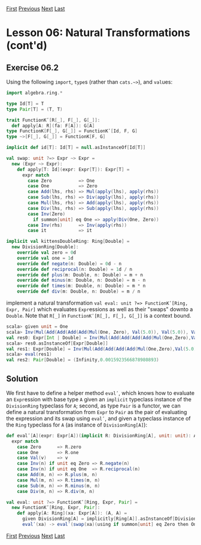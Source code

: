 [First](https://github.com/sjbiaga/kittens/blob/main/nat-2-trampoline/README.md) [Previous](https://github.com/sjbiaga/kittens/blob/main/expr-simplify/README.md) [Next](https://github.com/sjbiaga/kittens/blob/main/expr-tree/README.md) [Last](https://github.com/sjbiaga/kittens/blob/main/nat-4-list/README.md)

Lesson 06: Natural Transformations (cont'd)
===========================================

Exercise 06.2
-------------

Using the following `import`, `type`s (rather than `cats.~>`), and `val`ues:

```Scala
import algebra.ring.*

type Id[T] = T
type Pair[T] = (T, T)

trait FunctionKʹ[R[_], F[_], G[_]]:
  def apply[A: R](fa: F[A]): G[A]
type FunctionK[F[_], G[_]] = FunctionKʹ[Id, F, G]
type ~>[F[_], G[_]] = FunctionK[F, G]

implicit def id[T]: Id[T] = null.asInstanceOf[Id[T]]

val swap: unit ?=> Expr ~> Expr =
  new (Expr ~> Expr):
    def apply[T: Id](expr: Expr[T]): Expr[T] =
      expr match
        case Zero          => One
        case One           => Zero
        case Add(lhs, rhs) => Mul(apply(lhs), apply(rhs))
        case Sub(lhs, rhs) => Div(apply(lhs), apply(rhs))
        case Mul(lhs, rhs) => Add(apply(lhs), apply(rhs))
        case Div(lhs, rhs) => Sub(apply(lhs), apply(rhs))
        case Inv(Zero)
          if summon[unit] eq One => apply(Div(One, Zero))
        case Inv(rhs)      => Inv(apply(rhs))
        case it            => it

implicit val kittensDoubleRing: Ring[Double] =
  new DivisionRing[Double]:
    override val zero = 0d
    override val one = 1d
    override def negate(n: Double) = 0d - n
    override def reciprocal(n: Double) = 1d / n
    override def plus(m: Double, n: Double) = m + n
    override def minus(m: Double, n: Double) = m - n
    override def times(m: Double, n: Double) = m * n
    override def div(m: Double, n: Double) = m / n
```

implement a natural transformation `val eval: unit ?=> FunctionKʹ[Ring, Expr, Pair]` which evaluates `Expr`essions as well as
their "swaps" downto a `Double`. Note that `R[_]` in `FunctionKʹ[R[_], F[_], G[_]]` is a context bound.

```scala
scala> given unit = One
scala> Inv(Mul(Add(Add(Add(Add(Mul(One, Zero), Val(5.0)), Val(5.0)), Val(5.0)), Val(5.0)), Mul(Mul(Zero, Zero), Zero)))
val res0: Expr[Int | Double] = Inv(Mul(Add(Add(Add(Add(Mul(One,Zero),Val(5.0)),Val(5.0)),Val(5.0)),Val(5.0)),Mul(Mul(Zero,Zero),Zero)))
scala> res0.asInstanceOf[Expr[Double]]
val res1: Expr[Double] = Inv(Mul(Add(Add(Add(Add(Mul(One,Zero),Val(5.0)),Val(5.0)),Val(5.0)),Val(5.0)),Mul(Mul(Zero,Zero),Zero)))
scala> eval(res1)
val res2: Pair[Double] = (Infinity,0.0015923566878980893)
```

Solution
--------

We first have to define a helper method `evalʹ`, which knows how to evaluate an `Expr`ession with base type `A` given an
`implicit` typeclass instance of the `DivisionRing` typeclass for `A`; second, as type `Pair` is a functor, we can define a
natural transformation from `Expr` to `Pair` as the pair of evaluating the expression and its swap using `evalʹ`, and given a
typeclass instance of the `Ring` typeclass for `A` (as instance of `DivisionRing[A]`):

```Scala
def evalʹ[A](expr: Expr[A])(implicit R: DivisionRing[A], unit: unit): A =
  expr match
    case Zero      => R.zero
    case One       => R.one
    case Val(v)    => v
    case Inv(n) if unit eq Zero => R.negate(n)
    case Inv(n) if unit eq One  => R.reciprocal(n)
    case Add(m, n) => R.plus(m, n)
    case Mul(m, n) => R.times(m, n)
    case Sub(m, n) => R.minus(m, n)
    case Div(m, n) => R.div(m, n)

val eval: unit ?=> FunctionKʹ[Ring, Expr, Pair] =
  new FunctionKʹ[Ring, Expr, Pair]:
    def apply[A: Ring](xa: Expr[A]): (A, A) =
      given DivisionRing[A] = implicitly[Ring[A]].asInstanceOf[DivisionRing[A]]
      evalʹ(xa) -> evalʹ(swap(xa)(using if summon[unit] eq Zero then One else Zero))
```

[First](https://github.com/sjbiaga/kittens/blob/main/nat-2-trampoline/README.md) [Previous](https://github.com/sjbiaga/kittens/blob/main/expr-simplify/README.md) [Next](https://github.com/sjbiaga/kittens/blob/main/expr-tree/README.md) [Last](https://github.com/sjbiaga/kittens/blob/main/nat-4-list/README.md)
